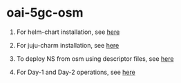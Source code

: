 # oai-5gc-osm

1. For helm-chart installation, see [here](https://github.com/samareshbera/oai-5gc-osm/blob/main/helm-chart.md)

2. For juju-charm installation, see [here]()

3. To deploy NS from osm using descriptor files, see [here]()

4. For Day-1 and Day-2 operations, see [here]()
